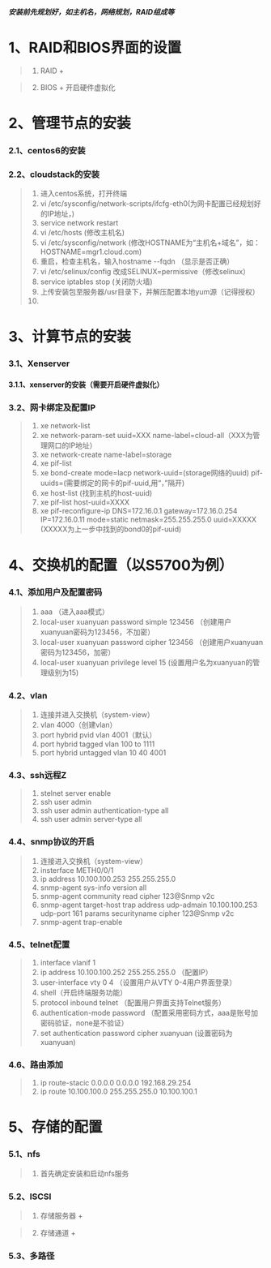 ***安装前先规划好，如主机名，网络规划，RAID组成等***
# 1、RAID和BIOS界面的设置
>1. RAID
	+ 

>2. BIOS
	+ 开启硬件虚拟化


# 2、管理节点的安装
### 2.1、centos6的安装


### 2.2、cloudstack的安装
>1. 进入centos系统，打开终端
>2. vi /etc/sysconfig/network-scripts/ifcfg-eth0(为网卡配置已经规划好的IP地址，)
>3. service network restart
>4. vi /etc/hosts (修改主机名)
>5. vi /etc/sysconfig/network (修改HOSTNAME为“主机名+域名”，如： HOSTNAME=mgr1.cloud.com)
>6. 重启，检查主机名，输入hostname --fqdn （显示是否正确）
>7. vi /etc/selinux/config 改成SELINUX=permissive（修改selinux）
>8. service iptables stop  (关闭防火墙)
>9. 上传安装包至服务器/usr目录下，并解压配置本地yum源（记得授权）
>10. 


 
# 3、计算节点的安装
### 3.1、Xenserver
#### 3.1.1、xenserver的安装（需要开启硬件虚拟化）


### 3.2、网卡绑定及配置IP
>1. xe network-list
>2. xe network-param-set uuid=XXX name-label=cloud-all（XXX为管理网口的IP地址）
>3. xe network-create name-label=storage
>4. xe pif-list
>5. xe bond-create mode=lacp network-uuid=(storage网络的uuid) pif-uuids=(需要绑定的网卡的pif-uuid,用“，”隔开)
>6. xe host-list (找到主机的host-uuid)
>7. xe pif-list host-uuid=XXXX 
>8. xe pif-reconfigure-ip DNS=172.16.0.1 gateway=172.16.0.254 IP=172.16.0.11 mode=static netmask=255.255.255.0 uuid=XXXXX (XXXXX为上一步中找到的bond0的pif-uuid)



# 4、交换机的配置（以S5700为例）
### 4.1、添加用户及配置密码
>1. aaa    （进入aaa模式）
>2. local-user xuanyuan password simple 123456  （创建用户xuanyuan密码为123456，不加密）
>3. local-user xuanyuan password cipher 123456  （创建用户xuanyuan密码为123456，加密）
>4. local-user xuanyuan privilege level 15  (设置用户名为xuanyuan的管理级别为15)

### 4.2、vlan
>1. 连接并进入交换机（system-view）
>2. vlan 4000（创建vlan）
>3. port hybrid pvid vlan 4001（默认）
>4. port hybrid tagged vlan 100 to 1111
>5. port hybrid untagged vlan 10 40 4001

### 4.3、ssh远程Z
>1. stelnet server enable
>2. ssh user admin 
>3. ssh user admin authentication-type all
>4. ssh user admin server-type all 

### 4.4、snmp协议的开启
>1. 连接进入交换机（system-view）
>2. insterface METH0/0/1
>3. ip address 10.100.100.253 255.255.255.0
>4. snmp-agent sys-info version all
>5. snmp-agent community read cipher 123@Snmp v2c
>6. snmp-agent target-host trap address udp-admain 10.100.100.253 udp-port 161 params securityname cipher 123@Snmp v2c
>7. snmp-agent trap-enable

### 4.5、telnet配置
>1. interface vlanif 1
>2. ip address 10.100.100.252 255.255.255.0 （配置IP）
>3. user-interface vty 0 4 （设置用户从VTY 0-4用户界面登录）   
>4. shell（开启终端服务功能）
>5. protocol inbound telnet （配置用户界面支持Telnet服务）
>6. authentication-mode password （配置采用密码方式，aaa是账号加密码验证，none是不验证）
>7. set authentication password cipher xuanyuan (设置密码为xuanyuan)

### 4.6、路由添加
>1. ip route-stacic 0.0.0.0 0.0.0.0 192.168.29.254
>2. ip route 10.100.100.0 255.255.255.0 10.100.100.1


# 5、存储的配置
### 5.1、nfs
>1. 首先确定安装和启动nfs服务

### 5.2、ISCSI
>1. 存储服务器
	+ 

>2. 存储通道
	+ 


### 5.3、多路径




